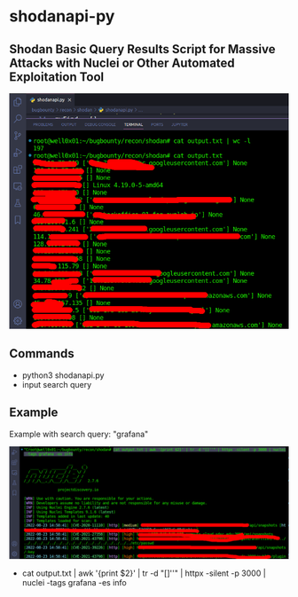 # shodanapi-py

## Shodan Basic Query Results Script for Massive Attacks with Nuclei or Other Automated Exploitation Tool

![shodan api in python](https://github.com/well0x01/shodanapi-py/blob/main/results-shodan-api-py.png)

## Commands

* python3 shodanapi.py
* input search query

## Example

Example with search query: "grafana"

![grafana](https://github.com/well0x01/shodanapi-py/blob/main/grafana-example.png)

* cat output.txt | awk '{print $2}' | tr -d "[]''" | httpx -silent -p 3000 | nuclei -tags grafana -es info

